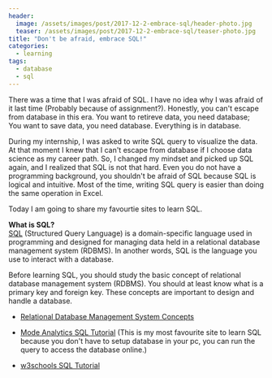 ```yaml
---
header:
  image: /assets/images/post/2017-12-2-embrace-sql/header-photo.jpg
  teaser: /assets/images/post/2017-12-2-embrace-sql/teaser-photo.jpg
title: "Don't be afraid, embrace SQL!"
categories:
  - learning
tags:
  - database
  - sql
---
```


There was a time that I was afraid of SQL. I have no idea why I was afraid of it last time (Probably because of assignment?). Honestly, you can't escape from database in this era. You want to retireve data, you need database; You want to save data, you need database. Everything is in database.

During my internship, I was asked to write SQL query to visualize the data. At that moment I knew that I can't escape from database if I choose data science as my career path. So, I changed my mindset and picked up SQL again, and I realized that SQL is not that hard. Even you do not have a programming background, you shouldn't be afraid of SQL because SQL is logical and intuitive. Most of the time, writing SQL query is easier than doing the same operation in Excel.

Today I am going to share my favourtie sites to learn SQL.

**What is SQL?**<br/>
[SQL](https://en.wikipedia.org/wiki/SQL) (Structured Query Language) is a domain-specific language used in programming and designed for managing data held in a relational database management system (RDBMS). In another words, SQL is the language you use to interact with a database.

Before learning SQL, you should study the basic concept of relational database management system (RDBMS). You should at least know what is a primary key and foreign key. These concepts are important to design and handle a database.

- [Relational Database Management System Concepts](https://www.tutorialspoint.com/sql/sql-rdbms-concepts.htm)

- [Mode Analytics SQL Tutorial](https://community.modeanalytics.com/sql/tutorial/introduction-to-sql/) (This is my most favourite site to learn SQL because you don't have to setup database in your pc, you can run the query to access the database online.)

- [w3schools SQL Tutorial](https://www.w3schools.com/sql/)
